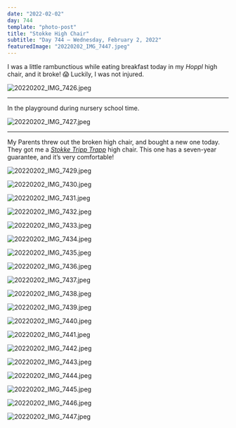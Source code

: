 ```yaml
---
date: "2022-02-02"
day: 744
template: "photo-post"
title: "Stokke High Chair"
subtitle: "Day 744 – Wednesday, February 2, 2022"
featuredImage: "20220202_IMG_7447.jpeg"
---
```


I was a little rambunctious while eating breakfast today in my _Hoppl_ high chair, and it broke! 😱 Luckily, I was not injured.

![20220202_IMG_7426.jpeg](20220202_IMG_7426.jpeg)

<hr />

In the playground during nursery school time.

![20220202_IMG_7427.jpeg](20220202_IMG_7427.jpeg)

<hr />

My Parents threw out the broken high chair, and bought a new one today. They got me a _<a href="https://www.stokke.com/USA/en-us/highchairs/tripp-trapp/TT03.html">Stokke Tripp Trapp</a>_ high chair. This one has a seven-year guarantee, and it’s very comfortable!

![20220202_IMG_7429.jpeg](20220202_IMG_7429.jpeg)

![20220202_IMG_7430.jpeg](20220202_IMG_7430.jpeg)

![20220202_IMG_7431.jpeg](20220202_IMG_7431.jpeg)

![20220202_IMG_7432.jpeg](20220202_IMG_7432.jpeg)

![20220202_IMG_7433.jpeg](20220202_IMG_7433.jpeg)

![20220202_IMG_7434.jpeg](20220202_IMG_7434.jpeg)

![20220202_IMG_7435.jpeg](20220202_IMG_7435.jpeg)

![20220202_IMG_7436.jpeg](20220202_IMG_7436.jpeg)

![20220202_IMG_7437.jpeg](20220202_IMG_7437.jpeg)

![20220202_IMG_7438.jpeg](20220202_IMG_7438.jpeg)

![20220202_IMG_7439.jpeg](20220202_IMG_7439.jpeg)

![20220202_IMG_7440.jpeg](20220202_IMG_7440.jpeg)

![20220202_IMG_7441.jpeg](20220202_IMG_7441.jpeg)

![20220202_IMG_7442.jpeg](20220202_IMG_7442.jpeg)

![20220202_IMG_7443.jpeg](20220202_IMG_7443.jpeg)

![20220202_IMG_7444.jpeg](20220202_IMG_7444.jpeg)

![20220202_IMG_7445.jpeg](20220202_IMG_7445.jpeg)

![20220202_IMG_7446.jpeg](20220202_IMG_7446.jpeg)

![20220202_IMG_7447.jpeg](20220202_IMG_7447.jpeg)
